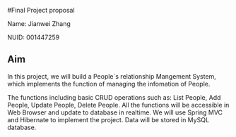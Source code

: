 #Final Project proposal

Name: Jianwei Zhang

NUID: 001447259

## Aim

In this project, we will build a People`s relationship Mangement System, which implements the function of managing the infomation of People. 

The functions including basic CRUD operations such as: List People, Add People, Update People, Delete People. All the functions will be accessible in Web Browser and update to database in realtime. We will use Spring MVC and Hibernate to implement the project. Data will be stored in MySQL database.

